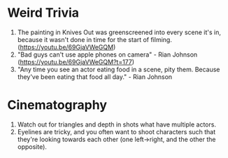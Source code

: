 # Weird Trivia
1. The painting in Knives Out was greenscreened into every scene it's in, because it wasn't done in time for the start of filming. (https://youtu.be/69GjaVWeGQM)
1. "Bad guys can't use apple phones on camera" - Rian Johnson (https://youtu.be/69GjaVWeGQM?t=177)
1. "Any time you see an actor eating food in a scene, pity them. Because they've been eating that food all day." - Rian Johnson

# Cinematography
1. Watch out for triangles and depth in shots what have multiple actors.
1. Eyelines are tricky, and you often want to shoot characters such that they're looking towards each other (one left->right, and the other the opposite). 
